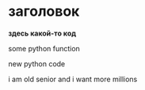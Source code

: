 # заголовок

**здесь какой-то код**

some python function

new python code

i am old senior and i want more millions
